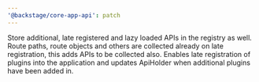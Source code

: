 ```yaml
---
'@backstage/core-app-api': patch
---
```


Store additional, late registered and lazy loaded APIs in the registry as well.
Route paths, route objects and others are collected already on late registration, this adds APIs to be collected also.
Enables late registration of plugins into the application and updates ApiHolder when additional plugins have been added in.
